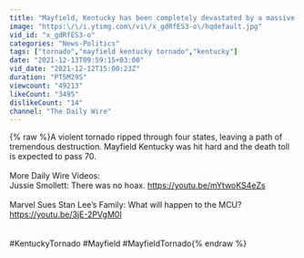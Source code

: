 ```yaml
---
title: "Mayfield, Kentucky has been completely devastated by a massive tornado."
image: "https:\/\/i.ytimg.com\/vi\/x_gdRfES3-o\/hqdefault.jpg"
vid_id: "x_gdRfES3-o"
categories: "News-Politics"
tags: ["tornado","mayfield kentucky tornado","kentucky"]
date: "2021-12-13T09:59:15+03:00"
vid_date: "2021-12-12T15:00:23Z"
duration: "PT5M29S"
viewcount: "49213"
likeCount: "3495"
dislikeCount: "14"
channel: "The Daily Wire"
---
```

{% raw %}A violent tornado ripped through four states, leaving a path of tremendous destruction. Mayfield Kentucky was hit hard and the death toll is expected to pass 70. <br /><br />More Daily Wire Videos:<br />Jussie Smollett: There was no hoax.  <a rel="nofollow" target="blank" href="https://youtu.be/mYtwoKS4eZs">https://youtu.be/mYtwoKS4eZs</a><br /><br />Marvel Sues Stan Lee’s Family: What will happen to the MCU?  <a rel="nofollow" target="blank" href="https://youtu.be/3jE-2PVgM0I">https://youtu.be/3jE-2PVgM0I</a>          <br /><br /><br />#KentuckyTornado #Mayfield #MayfieldTornado{% endraw %}

